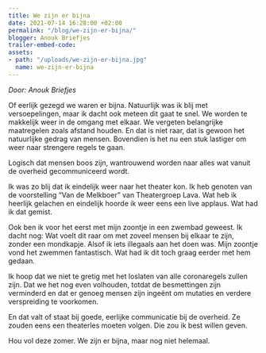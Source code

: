 ```yaml
---
title: We zijn er bijna
date: 2021-07-14 16:28:00 +02:00
permalink: "/blog/we-zijn-er-bijna/"
blogger: Anouk Briefjes
trailer-embed-code: 
assets:
- path: "/uploads/we-zijn-er-bijna.jpg"
  name: we-zijn-er-bijna
---
```


*Door: Anouk Briefjes*

Of eerlijk gezegd we waren er bijna. Natuurlijk was ik blij met versoepelingen, maar ik dacht ook meteen dit gaat te snel. We worden te makkelijk weer in de omgang met elkaar. We vergeten belangrijke maatregelen zoals afstand houden. En dat is niet raar, dat is gewoon het natuurlijke gedrag van mensen. Bovendien is het nu een stuk lastiger om weer naar strengere regels te gaan.

Logisch dat mensen boos zijn, wantrouwend worden naar alles wat vanuit de overheid gecommuniceerd wordt. 

Ik was zo blij dat ik eindelijk weer naar het theater kon. Ik heb genoten van de voorstelling “Van de Melkboer” van Theatergroep Lava. Wat heb ik heerlijk gelachen en eindelijk hoorde ik weer eens een live applaus. Wat had ik dat gemist. 

Ook ben ik voor het eerst met mijn zoontje in een zwembad geweest. Ik dacht nog: Wat voelt dit raar om met zoveel mensen bij elkaar te zijn, zonder een mondkapje. Alsof ik iets illegaals aan het doen was. Mijn zoontje vond het zwemmen fantastisch. Wat had ik dit toch graag eerder met hem gedaan.

Ik hoop dat we niet te gretig met het loslaten van alle coronaregels zullen zijn. Dat we het nog even volhouden, totdat de besmettingen zijn verminderd en dat er genoeg mensen zijn ingeënt om mutaties en verdere verspreiding te voorkomen. 

En dat valt of staat bij goede, eerlijke communicatie bij de overheid. Ze zouden eens een theaterles moeten volgen. Die zou ik best willen geven.

Hou vol deze zomer. We zijn er bijna, maar nog niet helemaal.
